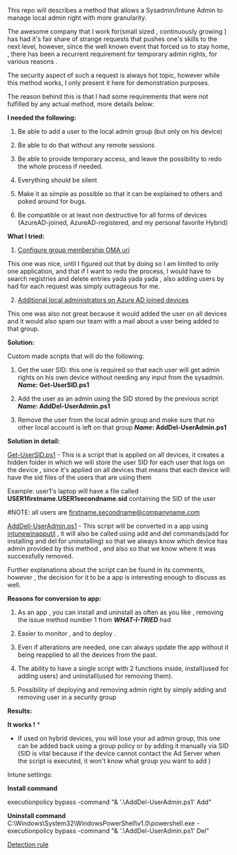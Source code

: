 This repo will describes a method that allows a Sysadmin/Intune Admin to manage local admin right with more granularity.

  
The awesome company that I work for(small sized , continuously growing ) has had it's fair share of strange requests that pushes one's skills to the next level, however, since the well known event that forced us to stay home, , there has been a recurrent requirement for temporary admin rights, for various reasons .

The security aspect of such a request is always hot topic, however while this method works, I only present it here for demonstration purposes.

The reason behind this is that I had some requirements that were not fulfilled by any actual method, more details below:  

**I needed the following:**

1.  Be able to add a user to the local admin group (but only on his device)
    
2.  Be able to do that without any remote sessions
    
3.  Be able to provide temporary access, and leave the possibility to redo the whole process if needed.
    
4.  Everything should be silent
    
5.  Make it as simple as possible so that it can be explained to others and poked around for bugs.
    
6.  Be compatible or at least non destructive for all forms of devices (AzureAD-joined, AzureAD-registered, and my personal favorite Hybrid)
    

  

**What I tried:**

1.  [Configure group membership OMA uri](https://www.inthecloud247.com/manage-the-local-administrators-group-with-microsoft-intune-azure-ad-joined-windows-10-devices/)
    

This one was nice, until I figured out that by doing so I am limited to only one application, and that if I want to redo the process, I would have to search registries and delete entries yada yada yada , also adding users by had for each request was simply outrageous for me.

2.  [Additional local administrators on Azure AD joined devices](https://docs.microsoft.com/en-us/azure/active-directory/devices/assign-local-admin#manage-the-device-administrator-role)

This one was also not great because it would added the user on all devices and it would also spam our team with a mail about a user being added to that group.

  

  

**Solution:**

Custom made scripts that will do the following:

1.  Get the user SID: this one is required so that each user will get admin rights on his own device without needing any input from the sysadmin.  _**Name**_**: Get-UserSID.ps1**
    
2.  Add the user as an admin using the SID stored by the previous script  
    _**Name**_**: AddDel-UserAdmin.ps1**
    
3.  Remove the user from the local admin group and make sure that no other local account is left on that group  _**Name**_**: AddDel-UserAdmin.ps1**
    

  
  

**Solution in detail:**

[Get-UserSID.ps1](https://paste.ubuntu.com/p/sHmRr4DnHH/)  - This is a script that is applied on all devices, it creates a hidden folder in which we will store the user SID for each user that logs on the device , since it's applied on all devices that means that each device will have the sid files of the users that are using them

Example: user1's laptop will have a file called  **USER1firstname.USER1secondname.sid**  containing the SID of the user

#NOTE: all users are  [firstname.secondname@companyname.com](mailto:firstname.secondname@companyname.com)

  

[AddDell-UserAdmin.ps1](https://paste.ubuntu.com/p/TBB5NJVkz3/)  - This script will be converted in a app using  [intunewinapputil](https://github.com/microsoft/Microsoft-Win32-Content-Prep-Tool)  , it will also be called using add and del commands(add for installing and del for uninstalling) so that we always know which device has admin provided by this method , and also so that we know where it was successfully removed.

Further explanations about the script can be found in its comments, however , the decision for it to be a app is interesting enough to discuss as well.

**Reasons for conversion to app:**

1.  As an app , you can install and uninstall as often as you like , removing the issue method number 1 from  _**WHAT-I-TRIED**_  had
    
2.  Easier to monitor , and to deploy .
    
3.  Even if alterations are needed, one can always update the app without it being reapplied to all the devices from the past.
    
4.  The ability to have a single script with 2 functions inside, install(used for adding users) and uninstall(used for removing them).

5. Possibility of deploying and removing admin right by simply adding and removing user in a security group
    

  

**Results:**

**It works !**  *

* If used on hybrid devices, you will lose your ad admin group, this one can be added back using a group policy or by adding it manually via SID (SID is vital because if the device cannot contact the Ad Server when the script is executed, it won't know what group you want to add )

Intune settings:

**Install command**

executionpolicy bypass -command "& '.\AddDel-UserAdmin.ps1' Add"

**Uninstall command**  
C:\Windows\System32\WindowsPowerShell\v1.0\powershell.exe -executionpolicy bypass -command "& '.\AddDel-UserAdmin.ps1' Del"

  

[Detection rule](https://imgur.com/a/KFKhmtr)

